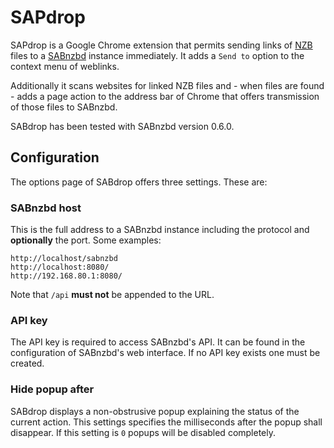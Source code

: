 SAPdrop
=======

SAPdrop is a Google Chrome extension that permits sending links of
[NZB](http://en.wikipedia.org/wiki/NZB) files to a [SABnzbd](http://sabnzbd.org/)
instance immediately. It adds a `Send to` option to the context menu of weblinks.

Additionally it scans websites for linked NZB files and - when files are found - 
adds a page action to the address bar of Chrome that offers transmission of
those files to SABnzbd.

SABdrop has been tested with SABnzbd version 0.6.0.

Configuration
-------------

The options page of SABdrop offers three settings. These are:

### SABnzbd host

This is the full address to a SABnzbd instance including the protocol and
**optionally** the port. Some examples:

    http://localhost/sabnzbd
    http://localhost:8080/
    http://192.168.80.1:8080/

Note that `/api` **must not** be appended to the URL.

### API key

The API key is required to access SABnzbd's API. It can be found in the
configuration of SABnzbd's web interface. If no API key exists one must be created.

### Hide popup after

SABdrop displays a non-obstrusive popup explaining the status of the current 
action. This settings specifies the milliseconds after the popup shall disappear.
If this setting is `0` popups will be disabled completely.

